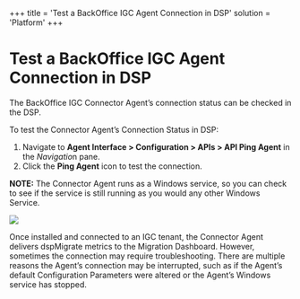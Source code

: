+++
title = 'Test a BackOffice IGC Agent Connection in DSP'
solution = 'Platform'
+++

# Test a BackOffice IGC Agent Connection in DSP

The BackOffice IGC Connector Agent’s connection status can be checked in
the DSP.

To test the Connector Agent’s Connection Status in DSP:

1.  Navigate to **Agent Interface \> Configuration \> APIs \> API Ping
    Agent** in the *Navigatio*n pane.
2.  Click the **Ping Agent** icon to test the connection.

**NOTE:** The Connector Agent runs as a Windows service, so you can
check to see if the service is still running as you would any other
Windows Service.

![](../../../Resources/Images/windowsService.png)

Once installed and connected to an IGC tenant, the Connector Agent
delivers dspMigrate metrics to the Migration Dashboard. However,
sometimes the connection may require troubleshooting. There are multiple
reasons the Agent’s connection may be interrupted, such as if the
Agent’s default Configuration Parameters were altered or the Agent’s
Windows service has stopped.
